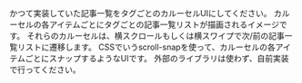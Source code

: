かつて実装していた記事一覧をタグごとのカルーセルUIにしてください。
カルーセルの各アイテムごとにタグごとの記事一覧リストが描画されるイメージです。
それらのカルーセルは、横スクロールもしくは横スワイプで次/前の記事一覧リストに遷移します。
CSSでいうscroll-snapを使って、カルーセルの各アイテムごとにスナップするようなUIです。
外部のライブラリは使わず、自前実装で行ってください。
